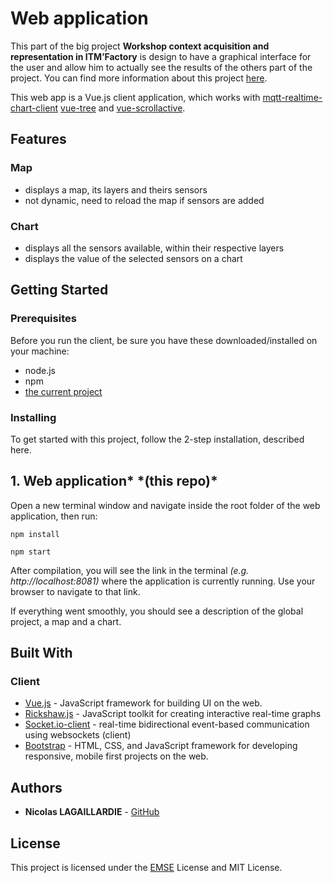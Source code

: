 # Web application

This part of the big project **Workshop context acquisition and representation in ITM’Factory** is design to have a graphical interface for the user and allow him to actually see the results of the others part of the project. You can find more information about this project [here](https://www.emse.fr/~picard/cours/cps2/cps2-projects.html#trues2-workshop-context-acquisition-and-representation-in-itm-factory).

This web app is a Vue.js client application, which works with [mqtt-realtime-chart-client](https://github.com/NickJokic/mqtt-realtime-chart-client) [vue-tree](https://github.com/halower/vue-tree) and [vue-scrollactive](https://github.com/eddiemf/vue-scrollactive).


## Features
### Map
+ displays a map, its layers and theirs sensors
+ not dynamic, need to reload the map if sensors are added

### Chart
+ displays all the sensors available, within their respective layers
+ displays the value of the selected sensors on a chart 

## Getting Started

### Prerequisites

Before you run the client, be sure you have these downloaded/installed on your machine:

+ node.js
+ npm
+ [the current project](https://github.com/PaulBreugnot/CPS_Project)

### Installing

To get started with this project, follow the 2-step installation, described here.

## 1. Web application* *\(this repo)\*

Open a new terminal window and navigate inside the root folder of the web application, then run:

```
npm install
```

```
npm start
```

After compilation, you will see the link in the terminal *(e.g. http://localhost:8081)* where the application is currently running. Use your browser to navigate to that link. 

If everything went smoothly, you should see a description of the global project, a map and a chart.


## Built With

### Client
* [Vue.js](https://github.com/vuejs/vue) - JavaScript framework for building UI on the web.
* [Rickshaw.js](https://github.com/shutterstock/rickshaw) - JavaScript toolkit for creating interactive real-time graphs
* [Socket.io-client](https://github.com/socketio/socket.io) - real-time bidirectional event-based communication using websockets (client)
* [Bootstrap](https://github.com/twbs/bootstrap) - HTML, CSS, and JavaScript framework for developing responsive, mobile first projects on the web.


## Authors

* **Nicolas LAGAILLARDIE** - [GitHub](https://github.com/NicolasLagaillardie)


## License

This project is licensed under the [EMSE](https://www.mines-stetienne.fr/) License and MIT License.

